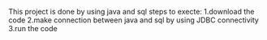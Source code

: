 This project is done by using java and sql
steps to execte:
1.download the code
2.make connection between java and sql by using JDBC connectivity
3.run the code

